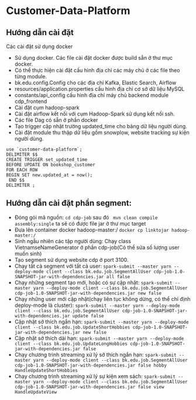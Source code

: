 # Customer-Data-Platform

## Hướng dẫn cài đặt
Các cài đặt sử dụng docker
+ Sử dụng docker. Các file cài đặt docker được build sẵn ở thư mục docker.
+ Có thể thực hiện cài đặt cấu hình địa chỉ các máy chủ ở các file theo từng module. 
+ bk.edu.config.Config cho các địa chỉ Kafka, Elastic Search, Airflow
+ resources/application.properties cấu hình địa chỉ cơ sở dữ liệu MySQL
+ constants/api_config cấu hình địa chỉ máy chủ backend module cdp_frontend
+ Cài đặt cụm hadoop-spark 
+ Cài đặt airflow kết nối với cụm Hadoop-Spark sử dụng kết nối ssh.
+ Các file Dag có sẵn ở phần docker
+ Tạo trigger cập nhật trường updated_time cho bảng dữ liệu người dùng.
+ Cài đặt module thu thập dữ liệu gồm snowplow, website tracking sự kiện người dùng.
```
use `customer-data-platform`;
DELIMITER $$
CREATE TRIGGER set_updated_time
BEFORE UPDATE ON bookshop_customer
FOR EACH ROW 
BEGIN SET new.updated_at = now();
 END $$
DELIMITER ;
```
## Hướng dẫn cài đặt phần segment:

+ Đóng gói mã nguồn: `cd cdp-job` sau đó ` mvn clean compile assembly:single` ta sẽ có được file jar ở thư mục target 
+ Đưa lên container docker hadoop-master:/ `docker cp linktojar hadoop-master:/`
+ Sinh ngẫu nhiên các tập người dùng: Chạy class VietnamseNameGenerator ở phần cdp-job(Có thể sửa số lượng user muốn sinh)
+ Tạo segment sử dụng website cdp ở port 3100.
+ Chạy tất cả segment với tất cả user: `spark-submit --master yarn --deploy-mode client --class bk.edu.job.SegmentAllUser cdp-job-1.0-SNAPSHOT-jar-with-dependencies.jar all false`
+ Chạy những segment tạo mới, hoặc có sự cập nhật: `spark-submit --master yarn --deploy-mode client --class bk.edu.job.SegmentAllUser cdp-job-1.0-SNAPSHOT-jar-with-dependencies.jar new false`
+ Chạy những user mới cập nhật(chạy liên tục không dừng, có thể chỉ định deploy-mode là cluster): `spark-submit --master yarn --deploy-mode client --class bk.edu.job.SegmentAllUser cdp-job-1.0-SNAPSHOT-jar-with-dependencies.jar update false`
+ Cập nhật sở thích ngắn hạn: `spark-submit --master yarn --deploy-mode client --class bk.edu.job.UpdateShortHobbies cdp-job-1.0-SNAPSHOT-jar-with-dependencies.jar new false`
+ Cập nhật sở thích dài hạn: `spark-submit --master yarn --deploy-mode client --class bk.edu.job.UpdateLongHobbies cdp-job-1.0-SNAPSHOT-jar-with-dependencies.jar false`
+ Chạy chương trình streaming xử lý sở thích ngắn hạn: `spark-submit --master yarn --deploy-mode client --class bk.edu.job.SegmentAllUser cdp-job-1.0-SNAPSHOT-jar-with-dependencies.jar false hobby HandleUpdateShortHobbies`
+ Chạy chương trình streaming xử lý sự kiện xem sách: `spark-submit --master yarn --deploy-mode client --class bk.edu.job.SegmentAllUser cdp-job-1.0-SNAPSHOT-jar-with-dependencies.jar false view HandleUpdateView`

